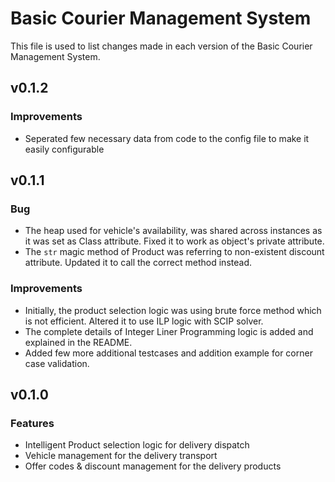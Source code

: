 Basic Courier Management System
======================================
This file is used to list changes made in each version of the Basic Courier Management System.

v0.1.2
------
### Improvements
- Seperated few necessary data from code to the config file to make it easily configurable

v0.1.1
------
### Bug
- The heap used for vehicle's availability, was shared across instances as it was set as Class attribute. Fixed it to work as object's private attribute.
- The `str` magic method of Product was referring to non-existent discount attribute. Updated it to call the correct method instead.

### Improvements
- Initially, the product selection logic was using brute force method which is not efficient. Altered it to use ILP logic with SCIP solver.
- The complete details of Integer Liner Programming logic is added and explained in the README.
- Added few more additional testcases and addition example for corner case validation.

v0.1.0
------
### Features
- Intelligent Product selection logic for delivery dispatch
- Vehicle management for the delivery transport
- Offer codes & discount management for the delivery products
